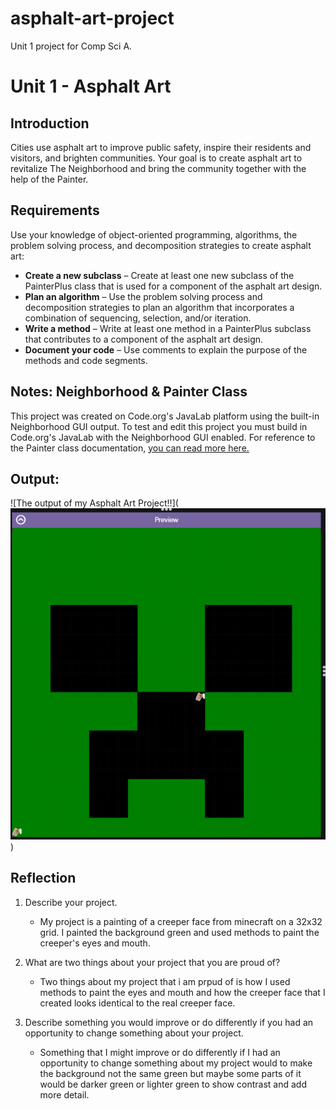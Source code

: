 # asphalt-art-project
Unit 1 project for Comp Sci A.
# Unit 1 - Asphalt Art

## Introduction

Cities use asphalt art to improve public safety, inspire their residents and visitors, and brighten communities. Your goal is to create asphalt art to revitalize The Neighborhood and bring the community together with the help of the Painter.

## Requirements

Use your knowledge of object-oriented programming, algorithms, the problem solving process, and decomposition strategies to create asphalt art:
- **Create a new subclass** – Create at least one new subclass of the PainterPlus class that is used for a component of the asphalt art design.
- **Plan an algorithm** – Use the problem solving process and decomposition strategies to plan an algorithm that incorporates a combination of sequencing, selection, and/or iteration.
- **Write a method** – Write at least one method in a PainterPlus subclass that contributes to a component of the asphalt art design.
- **Document your code** – Use comments to explain the purpose of the methods and code segments.

## Notes: Neighborhood & Painter Class

This project was created on Code.org's JavaLab platform using the built-in Neighborhood GUI output. To test and edit this project you must build in Code.org's JavaLab with the Neighborhood GUI enabled. For reference to the Painter class documentation, [you can read more here.](https://studio.code.org/docs/ide/javalab/classes/Painter)

## Output:

![The output of my Asphalt Art Project!!](![alt text](image.png))

## Reflection

1. Describe your project.

   - My project is a painting of a creeper face from minecraft on a 32x32 grid. I painted the background green and used methods to paint the creeper's eyes and mouth. 

2. What are two things about your project that you are proud of?

   - Two things about my project that i am prpud of is how I used methods to paint the eyes and mouth and how the creeper face that I created looks identical to the real creeper face.

3. Describe something you would improve or do differently if you had an opportunity to change something about your project.

   - Something that I might improve or do differently if I had an opportunity to change something about my project would to make the background not the same green but maybe some parts of it would be darker green or lighter green to show contrast and add more detail. 